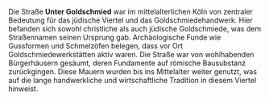Die Straße **Unter Goldschmied** war im mittelalterlichen Köln von zentraler Bedeutung für das jüdische Viertel und das Goldschmiedehandwerk. Hier befanden sich sowohl christliche als auch jüdische Goldschmiede, was dem Straßennamen seinen Ursprung gab. Archäologische Funde wie Gussformen und Schmelzöfen belegen, dass vor Ort Goldschmiedewerkstätten aktiv waren. Die Straße war von wohlhabenden Bürgerhäusern gesäumt, deren Fundamente auf römische Bausubstanz zurückgingen. Diese Mauern wurden bis ins Mittelalter weiter genutzt, was auf die lange handwerkliche und wirtschaftliche Tradition in diesem Viertel hinweist.